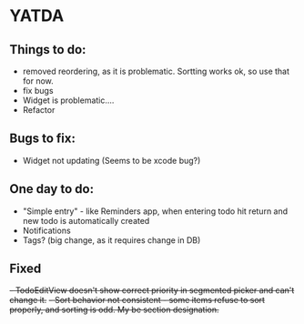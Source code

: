 #  YATDA
## Things to do:
- removed reordering, as it is problematic. Sortting works ok, so use that for now.
- fix bugs
- Widget is problematic....
- Refactor

## Bugs to fix:
- Widget not updating (Seems to be xcode bug?)

## One day to do:
- "Simple entry" - like Reminders app, when entering todo hit return and new todo is automatically created
- Notifications
- Tags? (big change, as it requires change in DB)

## Fixed
~~- TodoEditView doesn't show correct priority in segmented picker and can't change it.~~
~~- Sort behavior not consistent - some items refuse to sort properly, and sorting is odd. My be section designation.~~ 

